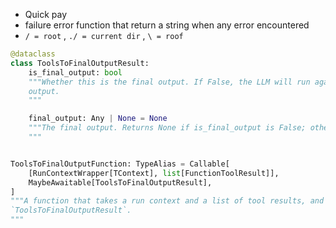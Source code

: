- Quick pay
- failure error function that return a string when any error encountered
- `/ = root` , `./ = current dir` , `\ = roof`  

```py
@dataclass
class ToolsToFinalOutputResult:
    is_final_output: bool
    """Whether this is the final output. If False, the LLM will run again and receive the tool call
    output.
    """

    final_output: Any | None = None
    """The final output. Returns None if is_final_output is False; otherwise, it must match the agent's output_type.
    """


ToolsToFinalOutputFunction: TypeAlias = Callable[
    [RunContextWrapper[TContext], list[FunctionToolResult]],
    MaybeAwaitable[ToolsToFinalOutputResult],
]
"""A function that takes a run context and a list of tool results, and returns a
`ToolsToFinalOutputResult`.
"""
```